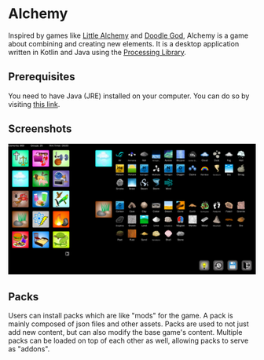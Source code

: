 # Alchemy

Inspired by games like [Little Alchemy](https://littlealchemy.com/) and [Doodle God](http://doodlegod.com/games/doodle-god/#all), Alchemy is a game about combining and creating new elements. It is a desktop application written in Kotlin and Java using the [Processing Library](https://processing.org/).

## Prerequisites

You need to have Java (JRE) installed on your computer. You can do so by visiting [this link](https://www.java.com/en/download/help/download_options.xml).

## Screenshots

![](https://github.com/lidickson1/Alchemy2/blob/master/screenshot.png?raw=true)

## Packs

Users can install packs which are like "mods" for the game. A pack is mainly composed of json files and other assets. Packs are used to not just add new content, but can also modify the base game's content. Multiple packs can be loaded on top of each other as well, allowing packs to serve as "addons".

